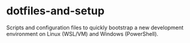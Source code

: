 # dotfiles-and-setup
Scripts and configuration files to quickly bootstrap a new development environment on Linux (WSL/VM) and Windows (PowerShell).
